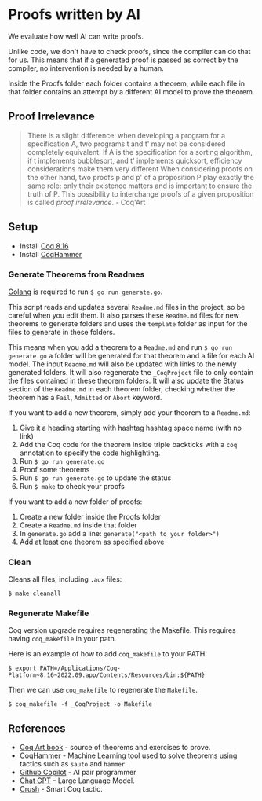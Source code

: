 # Proofs written by AI

We evaluate how well AI can write proofs.

Unlike code, we don't have to check proofs, since the compiler can do that for us.
This means that if a generated proof is passed as correct by the compiler, no intervention is needed by a human.

Inside the Proofs folder each folder contains a theorem, while each file in that folder contains an attempt by a different AI model to prove the theorem.

## Proof Irrelevance

> There is a slight difference: when developing a program for a specification A, two programs t and t' may not be considered completely equivalent. If A is the specification for a sorting algorithm, if t implements bubblesort, and t' implements quicksort, efficiency considerations make them very different When considering proofs on the other hand, two proofs p and p' of a proposition P play exactly the same role: only their existence matters and is important to ensure the truth of P. This possibility to interchange proofs of a given proposition is called _proof irrelevance_. - Coq'Art

## Setup

- Install [Coq 8.16](https://github.com/coq/platform/releases/tag/2022.09.1)
- Install [CoqHammer](https://coqhammer.github.io/)

### Generate Theorems from Readmes

[Golang](https://golang.org/) is required to run `$ go run generate.go`.

This script reads and updates several `Readme.md` files in the project, so be careful when you edit them.
It also parses these `Readme.md` files for new theorems to generate folders and uses the `template` folder as input for the files to generate in these folders.

This means when you add a theorem to a `Readme.md` and run `$ go run generate.go` a folder will be generated for that theorem and a file for each AI model. The input `Readme.md` will also be updated with links to the newly generated folders. It will also regenerate the `_CoqProject` file to only contain the files contained in these theorem folders. It will also update the Status section of the `Readme.md` in each theorem folder, checking whether the theorem has a `Fail`, `Admitted` or `Abort` keyword.

If you want to add a new theorem, simply add your theorem to a `Readme.md`:
1. Give it a heading starting with hashtag hashtag space name (with no link)
2. Add the Coq code for the theorem inside triple backticks with a `coq` annotation to specify the code highlighting.
3. Run `$ go run generate.go`
4. Proof some theorems
5. Run `$ go run generate.go` to update the status
6. Run `$ make` to check your proofs

If you want to add a new folder of proofs:
1. Create a new folder inside the Proofs folder
2. Create a `Readme.md` inside that folder
3. In `generate.go` add a line: `generate("<path to your folder>")`
4. Add at least one theorem as specified above

### Clean

Cleans all files, including `.aux` files:

```
$ make cleanall
```

### Regenerate Makefile

Coq version upgrade requires regenerating the Makefile.
This requires having `coq_makefile` in your path.

Here is an example of how to add `coq_makefile` to your PATH:

```
$ export PATH=/Applications/Coq-Platform~8.16~2022.09.app/Contents/Resources/bin:${PATH}
```

Then we can use `coq_makefile` to regenerate the `Makefile`.

```
$ coq_makefile -f _CoqProject -o Makefile
```

## References

- [Coq Art book](https://www.labri.fr/perso/casteran/CoqArt/) - source of theorems and exercises to prove.
- [CoqHammer](https://coqhammer.github.io/) - Machine Learning tool used to solve theorems using tactics such as `sauto` and `hammer`.
- [Github Copilot](https://github.com/features/copilot) - AI pair programmer
- [Chat GPT](https://openai.com/blog/chatgpt) - Large Language Model.
- [Crush](http://adam.chlipala.net/cpdt/) - Smart Coq tactic.